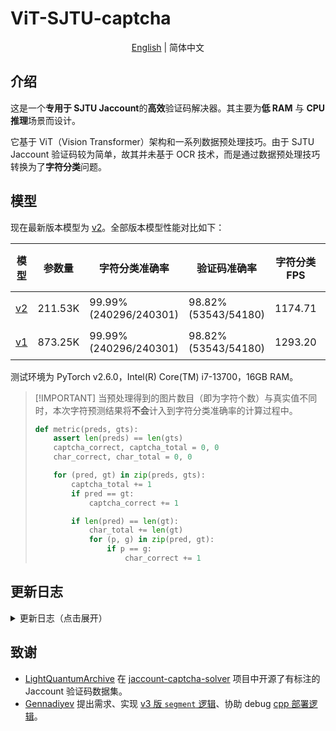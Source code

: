 # ViT-SJTU-captcha

<div align="center">

[English](README.md) | 简体中文

</div>

## 介绍

这是一个**专用于 SJTU Jaccount**的**高效**验证码解决器。其主要为**低 RAM** 与 **CPU 推理**场景而设计。

它基于 ViT（Vision Transformer）架构和一系列数据预处理技巧。由于 SJTU Jaccount 验证码较为简单，故其并未基于 OCR 技术，而是通过数据预处理技巧转换为了**字符分类**问题。

## 模型

现在最新版本模型为 [v2](v2)。全部版本模型性能对比如下：

| 模型 | 参数量 | 字符分类准确率 | 验证码准确率 | 字符分类 FPS | 验证码 FPS | 预处理 FPS | 权重 |
| --- | --- | --- | --- | --- | --- | --- | --- |
| [v2](v2) | 211.53K | 99.99% (240296/240301) | 98.82% (53543/54180) | 1174.71 | 98.43 | 157.62 | [权重](https://github.com/fanqiNO1/ViT-SJTU-captcha/releases/tag/model-v2) |
| [v1](v1) | 873.25K | 99.99% (240296/240301) | 98.82% (53543/54180) | 1293.20 | 85.02 | 120.53 | [权重](https://github.com/fanqiNO1/ViT-SJTU-captcha/releases/tag/model) |

测试环境为 PyTorch v2.6.0，Intel(R) Core(TM) i7-13700，16GB RAM。

> \[!IMPORTANT\]
> 当预处理得到的图片数目（即为字符个数）与真实值不同时，本次字符预测结果将**不会**计入到字符分类准确率的计算过程中。
>
> ```python
> def metric(preds, gts):
>     assert len(preds) == len(gts)
>     captcha_correct, captcha_total = 0, 0
>     char_correct, char_total = 0, 0
>
>     for (pred, gt) in zip(preds, gts):
>         captcha_total += 1
>         if pred == gt:
>             captcha_correct += 1
>
>         if len(pred) == len(gt):
>             char_total += len(gt)
>             for (p, g) in zip(pred, gt):
>                 if p == g:
>                     char_correct += 1
> ```

## 更新日志

<details>
<summary>更新日志（点击展开）</summary>

- 2024.12.25：ViT-SJTU-captcha v2 发布。其参考了 LLaMA 对于 Transformer 的改进（SwiGLU、GQA 等），整体架构与 Qwen2.5-VL 的 Vision Tower 相似，但早于 Qwen2.5-VL 发布。在不改变准确率的情况下，优化了模型参数量与 RAM 需求。

- 2023.02.26：ViT-SJTU-captcha v1 发布。其基于 vit_pytorch v1.0.0。模型架构为标准 ViT。

</details>

## 致谢

- [LightQuantumArchive](https://github.com/LightQuantumArchive) 在 [jaccount-captcha-solver](https://github.com/LightQuantumArchive/jaccount-captcha-solver) 项目中开源了有标注的 Jaccount 验证码数据集。
- [Gennadiyev](https://github.com/Gennadiyev) 提出需求、实现 [v3 版 `segment` 逻辑](v3/train/segment.py)、协助 debug [cpp 部署逻辑](v3/deploy/csrc/vit_captcha.cpp)。
